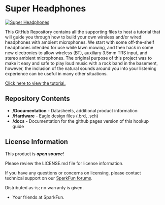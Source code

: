 Super Headphones
========================================

[![Super Headphones](../assets/img/history3.jpg)](../assets/img/history3.jpg)

This GitHub Repository contains all the supporting files to host a tutorial that will guide you through how to build your own wireless and/or wired
headphones with ambient microphones. We start with some off-the-shelf headphones
intended for use while lawn mowing, and then hack in some new electronics to allow
wireless (BT), auxiliary 3.5mm TRS input, and stereo ambient microphones. The original
purpose of this project was to make it easy and safe to play loud music with a rock
band in the basement, however, the inclusion of the natural sounds around you into
your listening experience can be useful in many other situations.

[Click here to view the tutorial.](https://docs.sparkfun.com/SuperHeadphones/introduction/)

Repository Contents
-------------------

* **/Documentation** - Datasheets, additional product information
* **/Hardware** - Eagle design files (.brd, .sch)
* **/docs** - Documentation for the github pages version of this hookup guide


License Information
-------------------

This product is _**open source**_!

Please review the LICENSE.md file for license information.

If you have any questions or concerns on licensing, please contact technical support on our [SparkFun forums](https://forum.sparkfun.com/viewforum.php?f=152).

Distributed as-is; no warranty is given.

- Your friends at SparkFun.

_<COLLABORATION CREDIT>_
